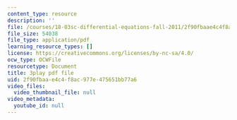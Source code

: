 ```yaml
---
content_type: resource
description: ''
file: /courses/18-03sc-differential-equations-fall-2011/2f90fbaae4c4f8ac977e475651bb77a6_te6Mplq3DCU.pdf
file_size: 54038
file_type: application/pdf
learning_resource_types: []
license: https://creativecommons.org/licenses/by-nc-sa/4.0/
ocw_type: OCWFile
resourcetype: Document
title: 3play pdf file
uid: 2f90fbaa-e4c4-f8ac-977e-475651bb77a6
video_files:
  video_thumbnail_file: null
video_metadata:
  youtube_id: null
---
```

